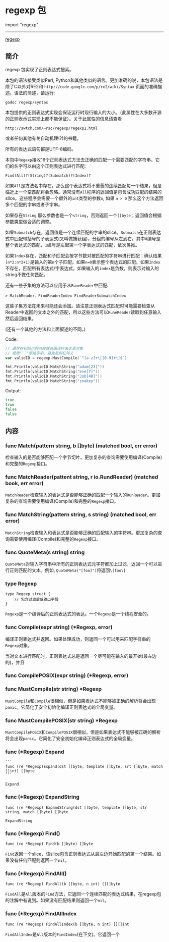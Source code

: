 # regexp 包

import "regexp"

---
[regexp](http://godoc.golangtc.com/pkg/regexp/)

## 简介

regexp 包实现了正则表达式搜索。

本包的语法接受类似Perl, Python和其他类似的语言。更加准确的说，本包语法是除了C以外对RE2和 `http://code.google.com/p/re2/wiki/Syntax` 页面的准确描述。语法的简述，请运行:
    
    godoc regexp/syntax

本包提供的正则表达式实现会保证运行时现行输入的大小。（此属性在大多数开源的正则表示式实现上都不能保证）。关于此属性的信息请查看

    http://swtch.com/~rsc/regexp/regexp1.html

或者任何其他有关自动机理(?)的书籍。

所有的表达式语句都是UTF-8编码。

本包中`Regexp`接收16个正则表达式方法去正确的匹配一个需要匹配的字符串。它们的名字可以由这个正则表达式进行匹配:

    Find(All)?(String)?(Submatch)?(Index)?
    
如果`All`是方法名中存在，那么这个表达式将不重叠的连续匹配每一个结果，但是临近上一个空匹配将会忽略。通常没有`All`程序的返回值是包含成功匹配的结果的slice。这些程序会需要一个额外的`int`类型的参数`n`, 如果 `n > 0` 那么这个方法返回多个匹配的字串或者子字串。

如果存在`String`,那么参数也是一个`string`，否则返回一个`[]byte`；返回值会根据参数类型做合适的调整。

如果`Submatch`存在，返回值是一个连续匹配的字串的slice。`Submatch`在正则表达式中匹配带括号的子表达式(又叫做捕获组)，分组的编号从左到右。其中`0`编号是整个表达式的匹配，`1`编号是左起第一个字表达式的匹配，依次类推。

如果`Index`存在，匹配和子匹配会按字节数对被匹配的字符串进行匹配：确认结果`[n*2:n*2+1]`是输入的第`n`个子匹配。如果`n=0`表示整个表达式的匹配。如果`Index`不存在，匹配所有表达式/字表达式，如果输入的`index`是负数，则表示对输入的string不做任何匹配。

还有一些子集的方法可以应用于从`RuneReader`中匹配:

    > MatchReader、FindReaderIndex FindReaderSubmatchIndex

这些子集方法在未来可能还会添加。请注意正则表达式匹配时可能需要检查从Reader中返回的文本之外的匹配，所以这些方法可以`RuneReader`读取到任意输入然后返回结果。
    
(还有一个其他的方法和上面叙述的不同。)

Code:
```go
// 通常在初始化的时候就会编译好表达式对象
// 使用"``"原始字串，避免反斜杠转义 
var validID = regexp.MustCompile(`^[a-z]+\[[0-9]+\]$`)

fmt.Println(validID.MatchString("adam[23]"))
fmt.Println(validID.MatchString("eve[7]"))
fmt.Println(validID.MatchString("Job[48]"))
fmt.Println(validID.MatchString("snakey"))
```
Output:
```go
true
true
false
false
```
## 内容

### func Match(pattern string, b []byte) (matched bool, err error)
检查输入的是否能够匹配一个字节切片。更加复杂的查询需要使用编译(Compile)和完整的`Regexp`接口。

### func MatchReader(pattent string, r io.RundReader) (matched book, err error)

`MatchReader`检查输入的表达式是否能够正确的匹配一个输入的`RunReader`。更加复杂的查询需要使用编译(Compile)和完整的`Regexp`接口。

### func MatchString(pattern string, s string) (matched bool, err error)

`MatchString`检查输入和表达式是否能够正确的匹配输入的字符串。更加复杂的查询需要使用编译(Compile)和完整的`Regexp`接口。

### func QuoteMeta(s string) string

`QuoteMeta`对输入字符串中所有的正则表达式元字符都加上过滤，返回一个可以进行正则匹配的文本。例如, `QuoteMeta("[foo]")`将返回`\[foo\]`

### type Regexp
```
type Regexp struct {
    // 包含过滤后或输出字段
}
```
`Regexp`是一个编译后的正则表达式的表达。一个`Regexp`是一个线程安全的。

### func Compile(expr string) (*Regexp, error)

编译正则表达式并返回。如果处理成功，则返回一个可以用来匹配字符串的`Regexp`对象。

当对文本进行匹配时，正则表达式总是返回一个尽可能在输入的最开始(最左边的)，并且

### func CompilePOSIX(expr string) (*Regexp, error)

### func MustCompile(str string) *Regexp

`MustCompile`和`Compile`很相似，但是如果表达式不能够被正确的解析将会出现`panic`。它简化了安全初始化编译正则表达式的全局变量。

### func MustCompilePOSIX(str string) *Regexp

`MustCompilePOSIX`和`CompilePOSIX`很相似，但是如果表达式不能够被正确的解析将会出现`panic`。它简化了安全初始化编译正则表达式的全局变量。

### func (*Regexp) Expand
    ```
    func (re *Regexp)Expand(dst []byte, template []byte, srt []byte, match []int) []byte
    ```

`Expand`

### func (*Regexp) ExpandString
```
func (re *Regexp) ExpandString(dst []byte, template []byte, str string, match []byte) []byte
```

`ExpandString`

### func (*Regexp) Find()
```
func (re *Regexp) Find(b []byte) []byte
```

`Find`返回一个slice，该slice包含正则表达式从最左边开始匹配的第一个结果。如果没有任何匹配则返回一个`nil`。

### func (*Regexp) FindAll()
```
func (re *Regexp) FindAll(b []byte, n int) [][]byte 
```
`FindAll`是`All`版本的`Find`方法，它返回一个连续匹配的表达式结果，在regexp包的注解中有说到。如果没有匹配结果则返回一个`nil`。


### func (*Regexp) FindAllIndex
```
func (re *Regexp) FindAllIndex(b []byte, n int) [][]int
```
`FindAllIndex`是`All`版本的`FindIndex`(在下文)。它返回一个
